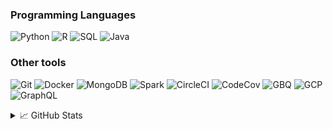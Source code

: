 ### Programming Languages

![Python](https://img.shields.io/badge/Python-3776AB?logo=python&logoColor=yellow)
![R](https://img.shields.io/badge/R-white?logo=R&logoColor=3776AB)
![SQL](https://img.shields.io/badge/SQL-4169E1?logo=postgresql&logoColor=white)
![Java](https://img.shields.io/badge/Java-ED8B00?logo=openjdk&logoColor=black)

### Other tools

![Git](https://img.shields.io/badge/Git-0d1117?logo=git&logoColor=F05032)
![Docker](https://img.shields.io/badge/Docker-2496ED?logo=docker&logoColor=white)
![MongoDB](https://img.shields.io/badge/MongoDB-black?logo=mongodb&logoColor=47A248)
![Spark](https://img.shields.io/badge/Apache%20Spark-white?logo=apachespark&logoColor=E25A1C)
![CircleCI](https://img.shields.io/badge/Circle%20CI-%23161616.svg?style=flat&logo=circleci&logoColor=white)
![CodeCov](https://img.shields.io/badge/codecov-grey?logo=codecov&logoColor=F01F7A)
![GBQ](https://img.shields.io/badge/Big%20Query-669DF6?logo=googlebigquery&logoColor=black)
![GCP](https://img.shields.io/badge/Google%20Cloud-white?logo=googlecloud&logoColor=4285F4)
![GraphQL](https://img.shields.io/badge/GraphQL-E10098?logo=graphql&logoColor=4285F4)

<details>

<summary>📈 GitHub Stats</summary>

<a href="https://github.com/dxzielinski">
<img align="center" src="https://github-readme-stats-dxzielinskis-projects.vercel.app/api?username=dxzielinski&show_icons=true&theme=radical&hide=contribs,issues&rank_icon=github"/>
</a>

<a href="https://github.com/dxzielinski">
<img align="center" src="https://github-readme-stats-dxzielinskis-projects.vercel.app/api/top-langs?username=dxzielinski&hide=jupyter%20notebook&layout=compact&theme=radical&exclude_repo=text-classification-assignment&langs_count=8&card_width=468"/>
</a>

</details>
<!--
**dxzielinski/dxzielinski** is a ✨ _special_ ✨ repository because its `README.md` (this file) appears on your GitHub profile.

Here are some ideas to get you started:

- 🔭 I’m currently working on ...
- 🌱 I’m currently learning ...
- 👯 I’m looking to collaborate on ...
- 🤔 I’m looking for help with ...
- 💬 Ask me about ...
- 📫 How to reach me: ...
- 😄 Pronouns: ...
- ⚡ Fun fact: ...
-->
